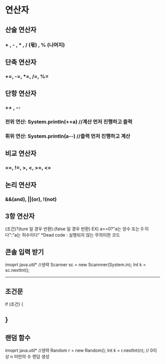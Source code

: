# 연산자

  
## 산술 연산자 
### + , - , * , / (몫) , % (나머지)
  
## 단축 연산자
### +=, -=, *=, /=, %=
  
## 단항 연산자
### ++ , --
### 전위 연산: System.println(++a) //계산 먼저 진행하고 츨력
### 휘위 연산: System.println(a--) //츨력 먼저 진행하고 계산 
  
## 비교 연산자
### ==, !=, >, <, >=, <= 
  
## 논리 연산자
### &&(and), ||(or), !(not)
  
## 3항 연산자 
(조건)?(ture 일 경우 반환):(false 일 경우 반환)
EX)
a>=0?"a는 양수 또는 0 이다":"a는 허수이다"
*Dead code : 실행되지 않는 무의미한 코드

## 콘솔 입력 받기
imoprt java.util* 
//생략
Scanner sc = new Scannner(System.in);
Int k = sc.nextInt();

-------------
조건문
-------------
If (조건) {
  
}
-------------
랜덤 함수
-------------
imoprt java.util* 
//생략
Random r = new Random();
Int k = r.nextInt(n); // 0이상 n 미만의 수 랜덤 생성







